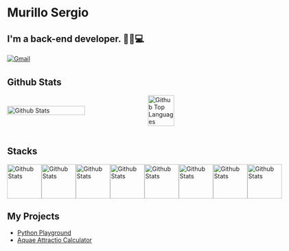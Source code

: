 # Murillo Sergio   
## I'm a back-end developer. 👨‍💻💻
  
<a href='mailto:murillosnds@gmail.com' target="_blank">
<img alt='Gmail' src='https://img.shields.io/badge/EMAIL-100000?style=for-the-badge&logo=&logoColor=white&labelColor=black&color=black' style="margin-bottom: 5px;" />
</a>
    
## Github Stats  
<div style="display: flex; flex-direction: row; justify-content: space-between; align-items: center;">
  <img src="https://github-readme-stats.vercel.app/api?username=murillosnds&show_icons=true&hide_border=true&hide=contribs,prs&cache_seconds=86400&theme=react" alt="Github Stats" width="60%">
  <img src="https://github-readme-stats.vercel.app/api/top-langs/?username=murillosnds&hide_border=true&layout=compact&theme=react" alt="Github Top Languages" width="35%">
</div>

<br/>

## Stacks
<div style="display: flex; flex-direction: row; justify-content: space-between; align-items: center;">
  <img
    src="https://skillicons.dev/icons?i=py"
    alt="Github Stats"
    width="80px"
  />
  <img
    src="https://skillicons.dev/icons?i=flask"
    alt="Github Stats"
    width="80px"
  />
  <img
    src="https://skillicons.dev/icons?i=mysql"
    alt="Github Stats"
    width="80px"
  />
  <img
    src="https://skillicons.dev/icons?i=django"
    alt="Github Stats"
    width="80px"
  />
  <img
    src="https://skillicons.dev/icons?i=html"
    alt="Github Stats"
    width="80px"
  />
  <img
    src="https://skillicons.dev/icons?i=css"
    alt="Github Stats"
    width="80px"
  />
  <img
    src="https://skillicons.dev/icons?i=js"
    alt="Github Stats"
    width="80px"
  />
  <img
    src="https://skillicons.dev/icons?i=git"
    alt="Github Stats"
    width="80px"
  />
</div>



## My Projects 

- [Python Playground](https://github.com/murillosnds/python-playground)
- [Aquae Attractio Calculator](https://github.com/murillosnds/Aquae-Attractio-Calculator)


  

<br/>  


  

<br/>  


<br />
